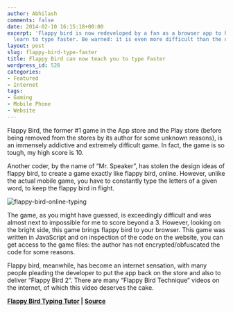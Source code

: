 ```yaml
---
author: Abhilash
comments: false
date: 2014-02-10 16:15:18+00:00
excerpt: 'Flappy bird is now redeveloped by a fan as a browser app to help you to
  learn to type faster. Be warned: it is even more difficult than the original version.'
layout: post
slug: flappy-bird-type-faster
title: Flappy Bird can now teach you to type Faster
wordpress_id: 528
categories:
- Featured
- Internet
tags:
- Gaming
- Mobile Phone
- Website
---
```


Flappy Bird, the former #1 game in the App store and the Play store (before being removed from the stores by its author for some unknown reasons), is an immensely addictive and extremely difficult game. In fact, the game is so tough, my high score is 10. 

Another coder, by the name of “Mr. Speaker”, has stolen the design ideas of flappy bird, to create a game exactly like flappy bird, online. However, unlike the actual mobile game, you have to constantly type the letters of a given word, to keep the flappy bird in flight.

![flappy-bird-online-typing](http://img.techcovered.org/tc/flappy-bird-online-typing.png)

The game, as you might have guessed, is exceedingly difficult and was almost next to impossible for me to score beyond a 3. However, looking on the bright side, this game brings flappy bird to your browser. This game was written in JavaScript and on inspection of the code on the website, you can get access to the game files: the author has not encrypted/obfuscated the code for some reasons.

Flappy bird, meanwhile, has become an internet sensation, with many people pleading the developer to put the app back on the store and also to deliver “Flappy Bird 2”. There are many “Flappy Bird Technique” videos on the internet, of which this video deserves the cake.



**[Flappy Bird Typing Tutor](http://www.mrspeaker.net/dev/game/flappy/) | [Source](https://news.ycombinator.com/item?id=7210459)**
